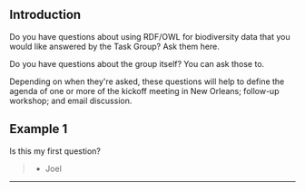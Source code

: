 ## Introduction ##

Do you have questions about using RDF/OWL for biodiversity data that you would like answered by the Task Group? Ask them here.

Do you have questions about the group itself? You can ask those to.

Depending on when they're asked, these questions will help to define the agenda of one or more of the kickoff meeting in New Orleans; follow-up workshop; and email discussion.

## Example 1 ##

Is this my first question?
> - Joel


---
